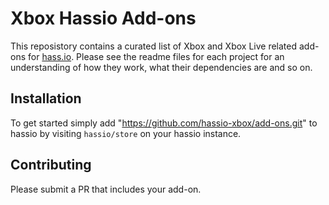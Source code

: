# Xbox Hassio Add-ons

This reposistory contains a curated list of Xbox and Xbox Live related add-ons for [hass.io](https://hass.io). Please see the readme files for each project for an understanding of how they work, what their dependencies are and so on.

## Installation

To get started simply add "https://github.com/hassio-xbox/add-ons.git" to hassio by visiting `hassio/store` on your hassio instance.

## Contributing

Please submit a PR that includes your add-on.